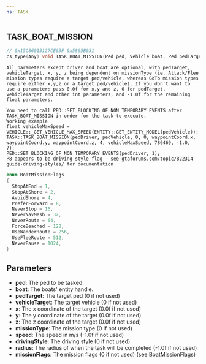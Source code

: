 ```yaml
---
ns: TASK
---
```

## TASK_BOAT_MISSION

```c
// 0x15C86013127CE63F 0x5865B031
cs_type(Any) void TASK_BOAT_MISSION(Ped ped, Vehicle boat, Ped pedTarget, Vehicle vehicleTarget, float x, float y, float z, int missionType, float speed, int drivingStyle, float radius, int missionFlags);
```

```
All parameters except driver and boat are optional, with pedTarget, vehicleTarget, x, y, z being dependent on missionType (ie. Attack/Flee mission types require a target ped/vehicle, whereas GoTo mission types require either x,y,z or a target ped/vehicle). If you don't want to use a parameter; pass 0.0f for x,y and z, 0 for pedTarget, vehicleTarget and other int parameters, and -1.0f for the remaining float parameters.

You need to call PED::SET_BLOCKING_OF_NON_TEMPORARY_EVENTS after TASK_BOAT_MISSION in order for the task to execute.
Working example
float vehicleMaxSpeed = VEHICLE::_GET_VEHICLE_MAX_SPEED(ENTITY::GET_ENTITY_MODEL(pedVehicle));
TASK::TASK_BOAT_MISSION(pedDriver, pedVehicle, 0, 0, waypointCoord.x, waypointCoord.y, waypointCoord.z, 4, vehicleMaxSpeed, 786469, -1.0, 7);
PED::SET_BLOCKING_OF_NON_TEMPORARY_EVENTS(pedDriver, 1);
P8 appears to be driving style flag - see gtaforums.com/topic/822314-guide-driving-styles/ for documentation
```

```c
enum BoatMissionFlags
{
  StopAtEnd = 1,
  StopAtShore = 2,
  AvoidShore = 4,
  PreferForward = 8,
  NeverStop = 16,
  NeverNavMesh = 32,
  NeverRoute = 64,
  ForceBeached = 128,
  UseWanderRoute = 256,
  UseFleeRoute = 512,
  NeverPause = 1024,
}
```

## Parameters
* **ped**: The ped to be tasked.
* **boat**: The boats' entity handle.
* **pedTarget**: The target ped (0 if not used)
* **vehicleTarget**: The target vehicle (0 if not used)
* **x**: The x coordinate of the target (0.0f if not used)
* **y**: The y coordinate of the target (0.0f if not used)
* **z**: The z coordinate of the target (0.0f if not used)
* **missionType**: The mission type (0 if not used)
* **speed**: The speed in m/s (-1.0f if not used)
* **drivingStyle**: The driving style (0 if not used)
* **radius**: The radius of when the task will be completed (-1.0f if not used)
* **missionFlags**: The mission flags (0 if not used) (see BoatMissionFlags)
